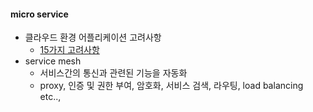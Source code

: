 #### micro service
 - 클라우드 환경 어플리케이션 고려사항
   - [15가지 고려사항](https://developer.ibm.com/articles/15-factor-applications/) <br>
 - service mesh
   - 서비스간의 통신과 관련된 기능을 자동화
   - proxy, 인증 및 권한 부여, 암호화, 서비스 검색, 라우팅, load balancing etc..,